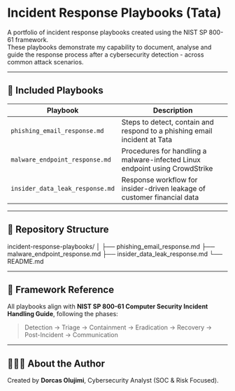 
# Incident Response Playbooks (Tata)

A portfolio of incident response playbooks created using the NIST SP 800-61 framework.  
These playbooks demonstrate my capability to document, analyse and guide the response process after a cybersecurity detection - across common attack scenarios.

---

## 📘 Included Playbooks

| Playbook                          | Description                                                         |
|-----------------------------------|---------------------------------------------------------------------|
| `phishing_email_response.md`      | Steps to detect, contain and respond to a phishing email incident at Tata |
| `malware_endpoint_response.md`    | Procedures for handling a malware-infected Linux endpoint using CrowdStrike |
| `insider_data_leak_response.md`   | Response workflow for insider-driven leakage of customer financial data |

---

## 📁 Repository Structure

incident-response-playbooks/
│
├── phishing_email_response.md
├── malware_endpoint_response.md
├── insider_data_leak_response.md
└── README.md

---

## 🧭 Framework Reference

All playbooks align with **NIST SP 800-61 Computer Security Incident Handling Guide**, following the phases:  
> Detection → Triage → Containment → Eradication → Recovery → Post-Incident → Communication

---

## 👩🏽‍💻 About the Author

Created by **Dorcas Olujimi**, Cybersecurity Analyst (SOC & Risk Focused).
